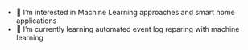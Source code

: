 - 👀 I’m interested in Machine Learning approaches and smart home applications 
- 🌱 I’m currently learning automated event log reparing with machine learning

<!---
CodeeCode/CodeeCode is a ✨ special ✨ repository because its `README.md` (this file) appears on your GitHub profile.
You can click the Preview link to take a look at your changes.
--->
